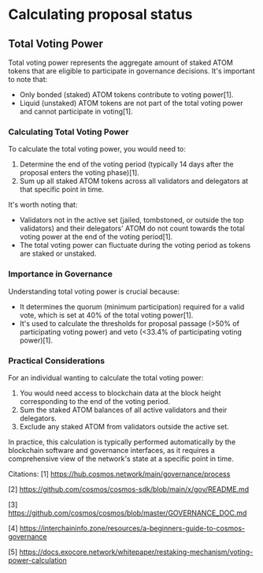 # Calculating proposal status

## Total Voting Power

Total voting power represents the aggregate amount of staked ATOM tokens that are eligible to participate in governance decisions. It's important to note that:

- Only bonded (staked) ATOM tokens contribute to voting power[1].
- Liquid (unstaked) ATOM tokens are not part of the total voting power and cannot participate in voting[1].

### Calculating Total Voting Power

To calculate the total voting power, you would need to:

1. Determine the end of the voting period (typically 14 days after the proposal enters the voting phase)[1].
2. Sum up all staked ATOM tokens across all validators and delegators at that specific point in time.

It's worth noting that:

- Validators not in the active set (jailed, tombstoned, or outside the top validators) and their delegators' ATOM do not count towards the total voting power at the end of the voting period[1].
- The total voting power can fluctuate during the voting period as tokens are staked or unstaked.

### Importance in Governance

Understanding total voting power is crucial because:

- It determines the quorum (minimum participation) required for a valid vote, which is set at 40% of the total voting power[1].
- It's used to calculate the thresholds for proposal passage (>50% of participating voting power) and veto (<33.4% of participating voting power)[1].

### Practical Considerations

For an individual wanting to calculate the total voting power:

1. You would need access to blockchain data at the block height corresponding to the end of the voting period.
2. Sum the staked ATOM balances of all active validators and their delegators.
3. Exclude any staked ATOM from validators outside the active set.

In practice, this calculation is typically performed automatically by the blockchain software and governance interfaces, as it requires a comprehensive view of the network's state at a specific point in time.

Citations:
[1] https://hub.cosmos.network/main/governance/process

[2] https://github.com/cosmos/cosmos-sdk/blob/main/x/gov/README.md

[3] https://github.com/cosmos/cosmos/blob/master/GOVERNANCE_DOC.md

[4] https://interchaininfo.zone/resources/a-beginners-guide-to-cosmos-governance

[5] https://docs.exocore.network/whitepaper/restaking-mechanism/voting-power-calculation
